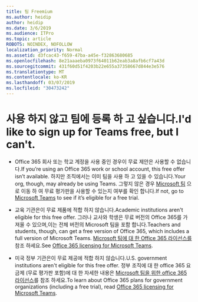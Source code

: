 ```yaml
---
title: 팀 Freemium
ms.author: heidip
author: heidip
ms.date: 3/6/2019
ms.audience: ITPro
ms.topic: article
ROBOTS: NOINDEX, NOFOLLOW
localization_priority: Normal
ms.assetid: d3fcac43-f659-47ba-a45e-f32863680685
ms.openlocfilehash: 8e21aaaeba0973f64011b62eab3a8afb6cf7a43d
ms.sourcegitcommit: 431f60d51f4203b22e655a37358667d844e3e576
ms.translationtype: MT
ms.contentlocale: ko-KR
ms.lasthandoff: 03/07/2019
ms.locfileid: "30473242"
---
```

# <a name="id-like-to-sign-up-for-teams-free-but-i-cant"></a><span data-ttu-id="b23ee-102">사용 하지 않고 팀에 등록 하 고 싶습니다.</span><span class="sxs-lookup"><span data-stu-id="b23ee-102">I'd like to sign up for Teams free, but I can't.</span></span>

- <span data-ttu-id="b23ee-103">Office 365 회사 또는 학교 계정을 사용 중인 경우이 무료 제안은 사용할 수 없습니다.</span><span class="sxs-lookup"><span data-stu-id="b23ee-103">If you’re using an Office 365 work or school account, this free offer isn’t available.</span></span> <span data-ttu-id="b23ee-104">하지만 조직에서는 이미 팀을 사용 하 고 있을 수 있습니다.</span><span class="sxs-lookup"><span data-stu-id="b23ee-104">Your org, though, may already be using Teams.</span></span> <span data-ttu-id="b23ee-105">그렇지 않은 경우 [Microsoft 팀](https://products.office.com/en-us/microsoft-teams/group-chat-software) 으로 이동 하 여 무료 평가판을 사용할 수 있는지 여부를 확인 합니다.</span><span class="sxs-lookup"><span data-stu-id="b23ee-105">If not, go to [Microsoft Teams](https://products.office.com/en-us/microsoft-teams/group-chat-software) to see if it’s eligible for a free trial.</span></span>

- <span data-ttu-id="b23ee-106">교육 기관은이 무료 제품에 적합 하지 않습니다.</span><span class="sxs-lookup"><span data-stu-id="b23ee-106">Academic institutions aren't eligible for this free offer.</span></span> <span data-ttu-id="b23ee-107">그러나 교사와 학생은 무료 버전의 Office 365를 가져올 수 있으며,이는 전체 버전의 Microsoft 팀을 포함 합니다.</span><span class="sxs-lookup"><span data-stu-id="b23ee-107">Teachers and students, though, can get a free version of Office 365, which includes a full version of Microsoft Teams.</span></span> <span data-ttu-id="b23ee-108">[Microsoft 팀에 대 한 Office 365 라이선스를](https://docs.microsoft.com/microsoftteams/office-365-licensing)참조 하세요.</span><span class="sxs-lookup"><span data-stu-id="b23ee-108">See [Office 365 licensing for Microsoft Teams](https://docs.microsoft.com/microsoftteams/office-365-licensing).</span></span>

- <span data-ttu-id="b23ee-109">미국 정부 기관은이 무료 제공에 적합 하지 않습니다.</span><span class="sxs-lookup"><span data-stu-id="b23ee-109">U.S. government institutions aren't eligible for this free offer.</span></span> <span data-ttu-id="b23ee-110">정부 조직에 대 한 office 365 요금제 (무료 평가판 포함)에 대 한 자세한 내용은 [Microsoft 팀을 위한 office 365 라이선스](https://docs.microsoft.com/microsoftteams/office-365-licensing)를 참조 하세요.</span><span class="sxs-lookup"><span data-stu-id="b23ee-110">To learn about Office 365 plans for government organizations (including a free trial), read [Office 365 licensing for Microsoft Teams](https://docs.microsoft.com/microsoftteams/office-365-licensing).</span></span>


